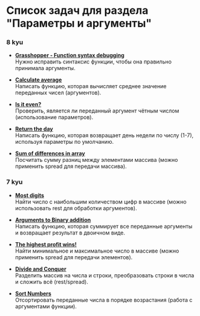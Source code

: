 # Список задач для раздела "Параметры и аргументы"

### **8 kyu**
- [**Grasshopper - Function syntax debugging**](https://www.codewars.com/kata/56dae9dc54c0acd29d00109a)  
  Нужно исправить синтаксис функции, чтобы она правильно принимала аргументы.

- [**Calculate average**](https://www.codewars.com/kata/57a2013acf1fa5bfc4000921)  
  Написать функцию, которая вычисляет среднее значение переданных чисел (аргументов).

- [**Is it even?**](https://www.codewars.com/kata/555a67db74814aa4ee0001b5)  
  Проверить, является ли переданный аргумент чётным числом (использование параметров).

- [**Return the day**](https://www.codewars.com/kata/59dd3ccdded72fc78b000b25)  
  Написать функцию, которая возвращает день недели по числу (1-7), используя параметры по умолчанию.

- [**Sum of differences in array**](https://www.codewars.com/kata/5b73fe9fb3d9776fbf00009e)  
  Посчитать сумму разниц между элементами массива (можно применить spread для передачи массива).

### **7 kyu**
- [**Most digits**](https://www.codewars.com/kata/58daa7617332e59593000006)  
  Найти число с наибольшим количеством цифр в массиве (можно использовать rest для обработки аргументов).

- [**Arguments to Binary addition**](https://www.codewars.com/kata/57642a90dee2da8dd3000161)  
  Написать функцию, которая суммирует все переданные аргументы и возвращает результат в двоичном виде.

- [**The highest profit wins!**](https://www.codewars.com/kata/559590633066759614000063)  
  Найти минимальное и максимальное число в массиве (можно применить spread для передачи элементов).

- [**Divide and Conquer**](https://www.codewars.com/kata/57eaec5608fed543d6000021)  
  Разделить массив на числа и строки, преобразовать строки в числа и сложить всё (rest/spread).

- [**Sort Numbers**](https://www.codewars.com/kata/5174a4c0f2769dd8b1000003)  
  Отсортировать переданные числа в порядке возрастания (работа с аргументами функции).

